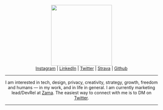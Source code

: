 <!-- Main header navigation -->
<p align="center">
  <img width="200" src="https://user-images.githubusercontent.com/5758427/201688444-0b5ca40b-d3b1-426a-a845-31aa0c303dcd.png"><br/>
  <a href="https://instagram.com/jeremyzacch">Instagram</a> | <a href="https://linkedin.com/in/jeremyzacch">LinkedIn</a> | <a href="https://twitter.com/jeremyzacch">Twitter</a> | <a href="https://www.strava.com/athletes/24102060">Strava</a> | <a href="https://github.com/zaccherinij">Github</a>
</p>
<!-- /Main header navigation -->

<hr/>

<p align="center">
I am interested in tech, design, privacy, creativity, strategy, growth, freedom and humans — in my work, and in life in general. I am currently marketing lead/DevRel at <a href="https://github.com/zama-ai">Zama</a>. The easiest way to connect with me is to DM on <a href="https://twitter.com/jeremyzacch">Twitter</a>.
</p>

<hr/>

